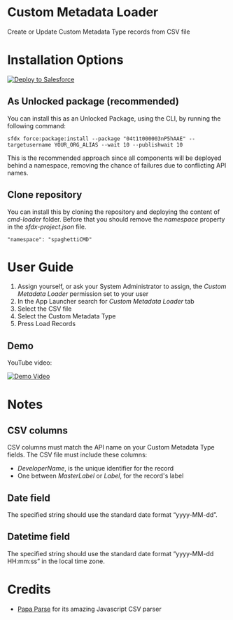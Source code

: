 # Custom Metadata Loader
Create or Update Custom Metadata Type records from CSV file

# Installation Options

<a href="https://githubsfdeploy.herokuapp.com/app/githubdeploy/maaaaarco/spaghetti-cmd-loader">
  <img alt="Deploy to Salesforce"
       src="https://raw.githubusercontent.com/afawcett/githubsfdeploy/master/deploy.png">
</a>

## As Unlocked package (recommended)
You can install this as an Unlocked Package, using the CLI, by running the following command:
```
sfdx force:package:install --package "04t1t000003nP5hAAE" --targetusername YOUR_ORG_ALIAS --wait 10 --publishwait 10
```
This is the recommended approach since all components will be deployed behind a namespace, removing the chance of failures due to conflicting API names.

## Clone repository
You can install this by cloning the repository and deploying the content of _cmd-loader_ folder. Before that you should remove the _namespace_ property in the _sfdx-project.json_ file.
```
"namespace": "spaghettiCMD"
```

# User Guide

1. Assign yourself, or ask your System Administrator to assign, the _Custom Metadata Loader_ permission set to your user
2. In the App Launcher search for _Custom Metadata Loader_ tab
3. Select the CSV file
4. Select the Custom Metadata Type
5. Press Load Records

## Demo
YouTube video:

[![Demo Video](https://img.youtube.com/vi/abYr7B-5vsA/0.jpg)](https://www.youtube.com/watch?v=abYr7B-5vsA)

# Notes
## CSV columns
CSV columns must match the API name on your Custom Metadata Type fields. The CSV file must include these columns: 
- _DeveloperName_, is the unique identifier for the record 
- One between _MasterLabel_ or _Label_, for the record's label
## Date field
The specified string should use the standard date format “yyyy-MM-dd”.
## Datetime field
The specified string should use the standard date format “yyyy-MM-dd HH:mm:ss” in the local time zone.

# Credits
- [Papa Parse](https://www.papaparse.com/) for its amazing Javascript CSV parser